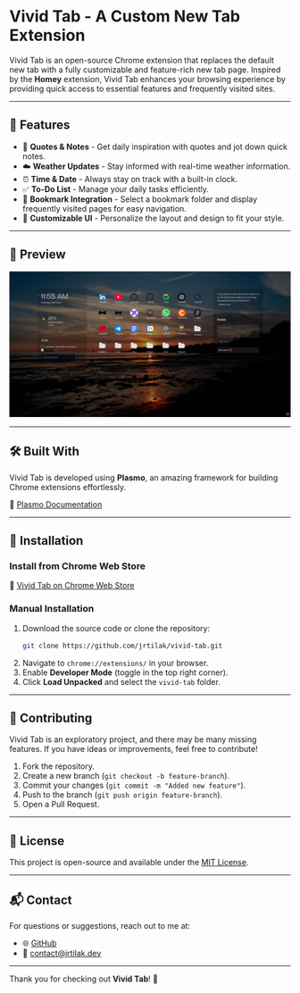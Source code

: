 # Vivid Tab - A Custom New Tab Extension

Vivid Tab is an open-source Chrome extension that replaces the default new tab with a fully customizable and feature-rich new tab page. Inspired by the **Homey** extension, Vivid Tab enhances your browsing experience by providing quick access to essential features and frequently visited sites.

---

## 🚀 Features

- 📝 **Quotes & Notes** - Get daily inspiration with quotes and jot down quick notes.
- ☁️ **Weather Updates** - Stay informed with real-time weather information.
- ⏰ **Time & Date** - Always stay on track with a built-in clock.
- ✅ **To-Do List** - Manage your daily tasks efficiently.
- 🔖 **Bookmark Integration** - Select a bookmark folder and display frequently visited pages for easy navigation.
- 🎨 **Customizable UI** - Personalize the layout and design to fit your style.

---

## 📌 Preview

![Screenshot 1](./src/assets/preview.png)

---

## 🛠 Built With

Vivid Tab is developed using **Plasmo**, an amazing framework for building Chrome extensions effortlessly.

🔗 [Plasmo Documentation](https://docs.plasmo.com/)

---

## 🔗 Installation

### Install from Chrome Web Store

🔗 [Vivid Tab on Chrome Web Store](https://chrome.google.com/webstore/detail/vivid-tab/hchlkclbagoklpnijoadpghhcjpeoeim)

### Manual Installation

1. Download the source code or clone the repository:
   ```sh
   git clone https://github.com/jrtilak/vivid-tab.git
   ```
2. Navigate to `chrome://extensions/` in your browser.
3. Enable **Developer Mode** (toggle in the top right corner).
4. Click **Load Unpacked** and select the `vivid-tab` folder.

---

## 🤝 Contributing

Vivid Tab is an exploratory project, and there may be many missing features. If you have ideas or improvements, feel free to contribute!

1. Fork the repository.
2. Create a new branch (`git checkout -b feature-branch`).
3. Commit your changes (`git commit -m "Added new feature"`).
4. Push to the branch (`git push origin feature-branch`).
5. Open a Pull Request.

---

## 📜 License

This project is open-source and available under the [MIT License](LICENSE).

---

## 📬 Contact

For questions or suggestions, reach out to me at:

- 🌐 [GitHub](https://github.com/jrtilak)
- 📧 contact@jrtilak.dev

---

Thank you for checking out **Vivid Tab**! 🚀
